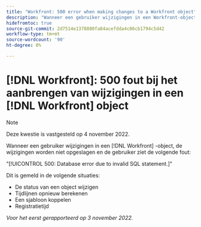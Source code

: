 ```yaml
---
title: "Workfront: 500 error when making changes to a Workfront object"
description: "Wanneer een gebruiker wijzigingen in een Workfront-object probeert aan te brengen, worden de wijzigingen niet opgeslagen en wordt een fout weergegeven."
hidefromtoc: true
source-git-commit: 2d7514e1378880fa84acefdda4c06cb1794c5d42
workflow-type: tm+mt
source-wordcount: '90'
ht-degree: 0%

---
```



# [!DNL Workfront]: 500 fout bij het aanbrengen van wijzigingen in een [!DNL Workfront] object

>[!NOTE]
>
>Deze kwestie is vastgesteld op 4 november 2022.

Wanneer een gebruiker wijzigingen in een [!DNL Workfront] -object, de wijzigingen worden niet opgeslagen en de gebruiker ziet de volgende fout:

&quot;[!UICONTROL 500: Database error due to invalid SQL statement.]&quot;

Dit is gemeld in de volgende situaties:

* De status van een object wijzigen
* Tijdlijnen opnieuw berekenen
* Een sjabloon koppelen
* Registratietijd

_Voor het eerst gerapporteerd op 3 november 2022._

